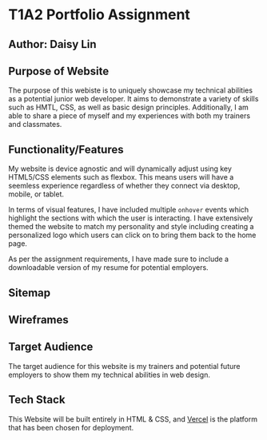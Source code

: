 # T1A2 Portfolio Assignment 

## Author: Daisy Lin

## Purpose of Website
The purpose of this webiste is to uniquely showcase my technical abilities as a potential junior web developer. 
It aims to demonstrate a variety of skills such as HMTL, CSS, as well as basic design principles. Additionally, I am able to share a piece of myself and my experiences with both my trainers and classmates. 

## Functionality/Features
My website is device agnostic and will dynamically adjust using key HTML5/CSS elements such as flexbox. This means users will have a seemless experience regardless of whether they connect via desktop, mobile, or tablet. 

In terms of visual features, I have included multiple ```onhover``` events which highlight the sections with which the user is interacting. I have extensively themed the website to match my personality and style including creating a personalized logo which users can click on to bring them back to the home page.

As per the assignment requirements, I have made sure to include a downloadable version of my resume for potential employers. 

## Sitemap
## Wireframes


## Target Audience
The target audience for this website is my trainers and potential future employers to show them my technical abilities in web design. 

## Tech Stack
This Website will be built entirely in HTML & CSS, and [Vercel](https://vercel.com/) is the platform that has been chosen for deployment. 

